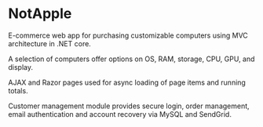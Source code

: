 # NotApple

E-commerce web app for purchasing customizable computers using MVC architecture in .NET core.

A selection of computers offer options on OS, RAM, storage, CPU, GPU, and display. 

AJAX and Razor pages used for async loading of page items and running totals. 

Customer management module provides secure login, order management, email authentication and account recovery via MySQL and SendGrid.




